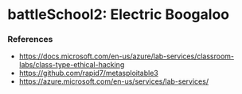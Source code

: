 # battleSchool2: Electric Boogaloo

### References

+  https://docs.microsoft.com/en-us/azure/lab-services/classroom-labs/class-type-ethical-hacking
+  https://github.com/rapid7/metasploitable3
+ https://azure.microsoft.com/en-us/services/lab-services/
